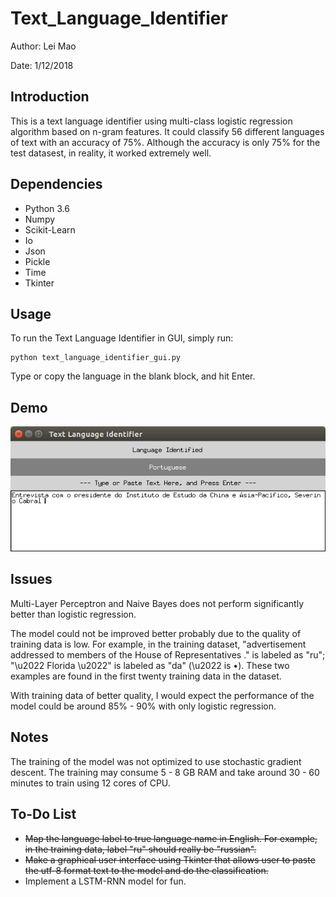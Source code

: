 # Text_Language_Identifier

Author: Lei Mao

Date: 1/12/2018

## Introduction

This is a text language identifier using multi-class logistic regression algorithm based on n-gram features. It could classify 56 different languages of text with an accuracy of 75%. Although the accuracy is only 75% for the test datasest, in reality, it worked extremely well.

## Dependencies

* Python 3.6
* Numpy
* Scikit-Learn
* Io
* Json
* Pickle
* Time
* Tkinter

## Usage

To run the Text Language Identifier in GUI, simply run:

```shell
python text_language_identifier_gui.py
```

Type or copy the language in the blank block, and hit Enter.

## Demo

![](demo/text_language_identifier_demo.png)

## Issues

Multi-Layer Perceptron and Naive Bayes does not perform significantly better than logistic regression. 

The model could not be improved better probably due to the quality of training data is low. For example, in the training dataset, "advertisement addressed to members of the House of Representatives ." is labeled as "ru"; "\u2022 Florida \u2022" is labeled as "da" (\u2022 is •). These two examples are found in the first twenty training data in the dataset. 

With training data of better quality, I  would expect the performance of the model could be around 85% - 90% with only logistic regression.

## Notes

The training of the model was not optimized to use stochastic gradient descent. The training may consume 5 - 8 GB RAM and take around 30 - 60 minutes to train using 12 cores of CPU.

## To-Do List

* ~~Map the language label to true language name in English. For example, in the training data, label "ru" should really be "russian".~~
* ~~Make a graphical user interface using Tkinter that allows user to paste the utf-8 format text to the model and do the classification.~~
* Implement a LSTM-RNN model for fun.